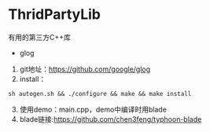 # ThridPartyLib
有用的第三方C++库

- glog
1. git地址：https://github.com/google/glog
2. install：

```
sh autogen.sh && ./configure && make && make install
```

3. 使用demo：main.cpp，demo中编译时用blade
4. blade链接:https://github.com/chen3feng/typhoon-blade
